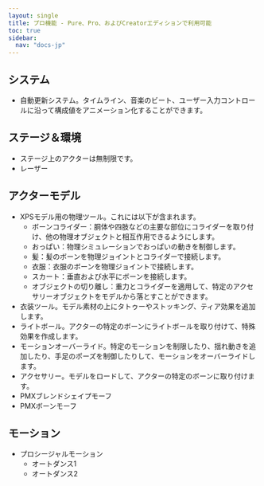 ```yaml
---
layout: single
title: プロ機能 - Pure、Pro、およびCreatorエディションで利用可能
toc: true
sidebar:
  nav: "docs-jp"
---
```


## システム
* 自動更新システム。タイムライン、音楽のビート、ユーザー入力コントロールに沿って構成値をアニメーション化することができます。

## ステージ＆環境
* ステージ上のアクターは無制限です。
* レーザー

## アクターモデル
* XPSモデル用の物理ツール。これには以下が含まれます。
  * ボーンコライダー：胴体や四肢などの主要な部位にコライダーを取り付け、他の物理オブジェクトと相互作用できるようにします。
  * おっぱい：物理シミュレーションでおっぱいの動きを制御します。
  * 髪：髪のボーンを物理ジョイントとコライダーで接続します。
  * 衣服：衣服のボーンを物理ジョイントで接続します。
  * スカート：垂直および水平にボーンを接続します。
  * オブジェクトの切り離し：重力とコライダーを適用して、特定のアクセサリーオブジェクトをモデルから落とすことができます。
* 衣装ツール。モデル素材の上にタトゥーやストッキング、ティア効果を追加します。
* ライトボール。アクターの特定のボーンにライトボールを取り付けて、特殊効果を作成します。
* モーションオーバーライド。特定のモーションを制限したり、揺れ動きを追加したり、手足のポーズを制御したりして、モーションをオーバーライドします。
* アクセサリー。モデルをロードして、アクターの特定のボーンに取り付けます。
* PMXブレンドシェイプモーフ
* PMXボーンモーフ

## モーション
* プロシージャルモーション
  * オートダンス1
  * オートダンス2